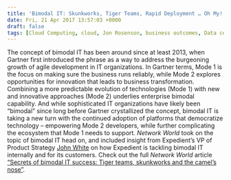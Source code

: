 ```yaml
---
title: 'Bimodal IT: Skunkworks, Tiger Teams, Rapid Deployment … Oh My!'
date: Fri, 21 Apr 2017 13:57:03 +0000
draft: false
tags: [Cloud Computing, cloud, Jon Rosenson, business outcomes, Data center, IaaS, Expedient, bimodal IT, Mode 1, Mode 2]
---
```


The concept of bimodal IT has been around since at least 2013, when Gartner first introduced the phrase as a way to address the burgeoning growth of agile development in IT organizations. In Gartner terms, Mode 1 is the focus on making sure the business runs reliably, while Mode 2 explores opportunities for innovation that leads to business transformation. Combining a more predictable evolution of technologies (Mode 1) with new and innovative approaches (Mode 2) underlies enterprise bimodal capability. And while sophisticated IT organizations have likely been “bimodal” since long before Gartner crystallized the concept, bimodal IT is taking a new turn with the continued adoption of platforms that democratize technology – empowering Mode 2 developers, while further complicating the ecosystem that Mode 1 needs to support. _Network World_ took on the topic of bimodal IT head on, and included insight from Expedient’s VP of Product Strategy [John White](https://www.expedient.com/blog/post-authors/john-white/) on how Expedient is tackling bimodal IT internally and for its customers. Check out the full _Network World_ article [“Secrets of bimodal IT success: Tiger teams, skunkworks and the camel’s nose”](http://www.networkworld.com/article/3190041/infrastructure/secrets-of-bimodal-it-success-tiger-teams-skunkworks-and-the-camel-s-nose.html?upd=1492623773601).